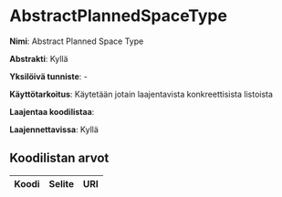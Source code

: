 # AbstractPlannedSpaceType

**Nimi**: Abstract Planned Space Type

**Abstrakti**: Kyllä

**Yksilöivä tunniste**: -

**Käyttötarkoitus**: Käytetään jotain laajentavista
konkreettisista listoista

**Laajentaa koodilistaa**:

**Laajennettavissa**: Kyllä

## Koodilistan arvot

Koodi     | Selite                         | URI
----------|--------------------------------|----------------------------------------

